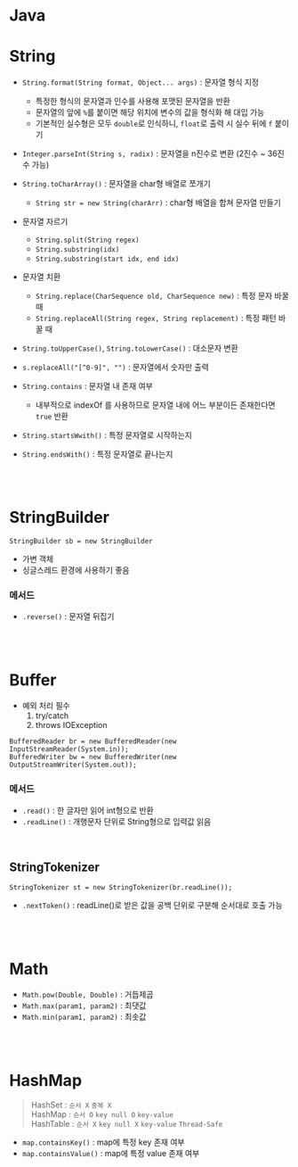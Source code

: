 # Java

# String
- `String.format(String format, Object... args)` : 문자열 형식 지정 
  - 특정한 형식의 문자열과 인수를 사용해 포맷된 문자열을 반환
  - 문자열의 앞에 `%`를 붙이면 해당 위치에 변수의 값을 형식화 해 대입 가능
  - 기본적인 실수형은 모두 `double`로 인식하니, `float`로 출력 시 실수 뒤에 `f` 붙이기 

- `Integer.parseInt(String s, radix)` : 문자열을 n진수로 변환  (2진수 ~ 36진수 가능)

- `String.toCharArray()` : 문자열을 char형 배열로 쪼개기
    - `String str = new String(charArr)` : char형 배열을 합쳐 문자열 만들기 

- 문자열 자르기
    - `String.split(String regex)`
    - `String.substring(idx)`
    - `String.substring(start idx, end idx)` 

- 문자열 치환
    - `String.replace(CharSequence old, CharSequence new)` : 특정 문자 바꿀 때
    - `String.replaceAll(String regex, String replacement)` : 특정 패턴 바꿀 때

- `String.toUpperCase()`, `String.toLowerCase()` : 대소문자 변환
- `s.replaceAll("[^0-9]", "")` : 문자열에서 숫자만 출력
- `String.contains` : 문자열 내 존재 여부
    - 내부적으로 indexOf 를 사용하므로 문자열 내에 어느 부분이든 존재한다면  `true` 반환
- `String.startsWwith()` : 특정 문자열로 시작하는지 
- `String.endsWith()` : 특정 문자열로 끝나는지

<br><br>

# StringBuilder
```
StringBuilder sb = new StringBuilder
```
- 가변 객체
- 싱글스레드 환경에 사용하기 좋음

### 메서드
- `.reverse()` : 문자열 뒤집기

<br><br>

# Buffer
- 예외 처리 필수
    1. try/catch
    2. throws IOException

```
BufferedReader br = new BufferedReader(new InputStreamReader(System.in));
BufferedWriter bw = new BufferedWriter(new OutputStreamWriter(System.out));
```

### 메서드
- `.read()` : 한 글자만 읽어 int형으로 반환
- `.readLine()` : 개행문자 단위로 String형으로 입력값 읽음

<br>

## StringTokenizer
```
StringTokenizer st = new StringTokenizer(br.readLine());
```
- `.nextToken()` : readLine()로 받은 값을 공백 단위로 구분해 순서대로 호출 가능

<br><br>

# Math
- `Math.pow(Double, Double)` : 거듭제곱
- `Math.max(param1, param2)` : 최댓값
- `Math.min(param1, param2)` : 최솟값

<br><br>

# HashMap
>HashSet : `순서 X`  `중복 X`  
>HashMap : `순서 O`  `key null O` `key-value`  
>HashTable : `순서 X` `key null X` `key-value` `Thread-Safe`

- `map.containsKey()` : map에 특정 key 존재 여부
- `map.containsValue()` : map에 특정 value 존재 여부